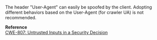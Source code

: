  The header "User-Agent" can easily be spoofed by the client. Adopting different behaviors based on the User-Agent (for crawler UA) is not recommended.  

**Reference**  
[CWE-807: Untrusted Inputs in a Security Decision](http://cwe.mitre.org/data/definitions/807.html)

